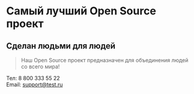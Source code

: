 # Самый лучший Open Source проект

## Сделан людьми для людей

> Наш Open Source проект предназначен для объединения людей со всего мира!

Тел: 8 800 333 55 22
<br>Email: <a href="mailto:support@test.ru">support@test.ru</a><br>
